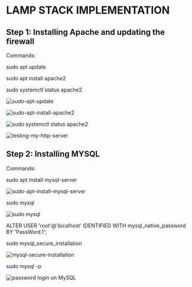
# LAMP STACK IMPLEMENTATION

## Step 1: Installing Apache and updating the firewall

Commands:

sudo apt update

sudo apt install apache2

sudo systemctl status apache2

![sudo-apt-update](https://user-images.githubusercontent.com/111616140/209890803-8d32deaa-13dd-4311-9ca0-36db8da3cce0.png)

![sudo-apt-install-apache2](https://user-images.githubusercontent.com/111616140/209890816-64769d1b-b3b1-49cc-bcec-3cecf204ed97.png)

![sudo systemctl status apache2](https://user-images.githubusercontent.com/111616140/209890825-646ccc73-7e6f-40c0-a641-290c42692e6b.png)

![testing-my-http-server](https://user-images.githubusercontent.com/111616140/209891118-ab016578-f88e-41ec-acad-040ab6ce95eb.png)

## Step 2: Installing MYSQL

Commands:

sudo apt install mysql-server

![sudo-apt-install-mysql-server](https://user-images.githubusercontent.com/111616140/209891629-3ea1436d-9a1d-4d3b-9c1c-95bbc3a7c629.png)

sudo mysql

![sudo mysql](https://user-images.githubusercontent.com/111616140/209891644-fb4f0eaf-8f00-4132-a525-e0b1bf2dc803.png)

ALTER USER 'root'@'localhost' IDENTIFIED WITH mysql_native_password BY 'PassWord.1';

sudo mysql_secure_installation

![mysql-secure-installation](https://user-images.githubusercontent.com/111616140/209892012-9b5f4ea9-f0dd-44bb-b1a1-9a13d00ece85.jpg)

sudo mysql -p

![password login on MySQL](https://user-images.githubusercontent.com/111616140/209892022-7e31f093-375a-4d0b-bf11-fc9e102c2ee5.png)
